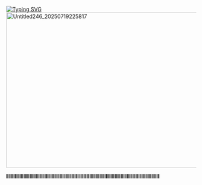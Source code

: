 

[![Typing SVG](https://readme-typing-svg.demolab.com?font=Fira+Code&weight=450&letterSpacing=&pause=1000&color=4F1A14&vCenter=true&width=600&lines=%22%F0%9D%99%8F%F0%9D%99%9D%F0%9D%99%9A%F0%9D%99%A3+%F0%9D%99%9E%F0%9D%99%A3+%F0%9D%99%96+%F0%9D%99%9B%F0%9D%99%A4%F0%9D%99%A4%F0%9D%99%A9%F0%9D%99%A3%F0%9D%99%A4%F0%9D%99%A9%F0%9D%99%9A%2C+%F0%9D%99%9D%F0%9D%99%9A+%F0%9D%99%A2%F0%9D%99%9A%F0%9D%99%A3%F0%9D%99%A9%F0%9D%99%9E%F0%9D%99%A4%F0%9D%99%A3%F0%9D%99%9A%F0%9D%99%A8+%F0%9D%99%A9%F0%9D%99%9D%F0%9D%99%9A+%F0%9D%99%9A%F0%9D%99%AB%F0%9D%99%9E%F0%9D%99%A1+1%F0%9D%99%AD1%F0%9D%99%AD1%F0%9D%99%AD1.%22)](https://git.io/typing-svg)
<img width="736" height="414" alt="Untitled246_20250719225817" src="https://github.com/user-attachments/assets/e20fd0a3-f4ec-432e-a949-9700641579d9" />

𝄃𝄃𝄂𝄂𝄀𝄁𝄃𝄂𝄂𝄃𝄃𝄃𝄂𝄂𝄀𝄁𝄃𝄂𝄂𝄃𝄃𝄃𝄂𝄂𝄀𝄁𝄃𝄂𝄂𝄃𝄃𝄃𝄂𝄂𝄀𝄁𝄃𝄂𝄂𝄃𝄃𝄃𝄂𝄂𝄀𝄁𝄃𝄂𝄂𝄃𝄃𝄂𝄂𝄀𝄁𝄃𝄂𝄂𝄃𝄃𝄃𝄂𝄂𝄀𝄁𝄃𝄂𝄂𝄃𝄃𝄂𝄂𝄀𝄁𝄃𝄂𝄂𝄃𝄃𝄃𝄂𝄂𝄀𝄁𝄃𝄂𝄂𝄃𝄃𝄃𝄂𝄂𝄀𝄁𝄃𝄂𝄂𝄃𝄃𝄃𝄂𝄂𝄀𝄁𝄃𝄂𝄂𝄃𝄃𝄃𝄂𝄂𝄀𝄁𝄃𝄂𝄂𝄃𝄃𝄃𝄂𝄂𝄀𝄁𝄃𝄂𝄂𝄃𝄃𝄃𝄂𝄂𝄀𝄁𝄃𝄂𝄂𝄃𝄃𝄃𝄂𝄂𝄀𝄁𝄃𝄂𝄂𝄃

